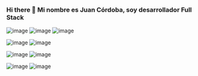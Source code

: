 ### Hi there 👋 Mi nombre es Juan Córdoba, soy desarrollador Full Stack

![image](https://user-images.githubusercontent.com/13071942/116709029-aa31fc80-a9a6-11eb-85b9-5378cd247d52.png)
![image](https://user-images.githubusercontent.com/13071942/116709257-e2393f80-a9a6-11eb-83ba-bc3d8af49987.png)
![image](https://user-images.githubusercontent.com/13071942/116709980-9f2b9c00-a9a7-11eb-803e-0d34e8c27be1.png)

![image](https://user-images.githubusercontent.com/13071942/116710028-ae124e80-a9a7-11eb-8479-389e5b2b5837.png)
![image](https://user-images.githubusercontent.com/13071942/116710056-b66a8980-a9a7-11eb-952b-f5663042749a.png)


![image](https://user-images.githubusercontent.com/13071942/116709488-190f5580-a9a7-11eb-9047-fcc4398a4578.png)
![image](https://user-images.githubusercontent.com/13071942/116710158-d13cfe00-a9a7-11eb-96c9-ce5ce9fb25e7.png)

![image](https://user-images.githubusercontent.com/13071942/116710179-d8640c00-a9a7-11eb-85c5-05264336cd73.png)
![image](https://user-images.githubusercontent.com/13071942/116710202-def28380-a9a7-11eb-9725-8201f89bb3a7.png)

<!--
**Juancordoba/Juancordoba** is a ✨ _special_ ✨ repository because its `README.md` (this file) appears on your GitHub profile.

Here are some ideas to get you started:

- 🔭 I’m currently working on ...
- 🌱 I’m currently learning ...
- 👯 I’m looking to collaborate on ...
- 🤔 I’m looking for help with ...
- 💬 Ask me about ...
- 📫 How to reach me: ...
- 😄 Pronouns: ...
- ⚡ Fun fact: ...
-->
